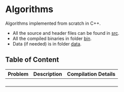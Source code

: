 # Algorithms

Algorithms implemented from scratch in C++. 

- All the source and header files can be found in [src]().
- All the compiled binaries in folder [bin]().
- Data (if needed) is in folder [data]().

## Table of Content

| **Problem** | **Description** | **Compilation Details** |
|-------------|-|-|
|  |  | |
|  |  | |
|  |  | |
|  |  | |